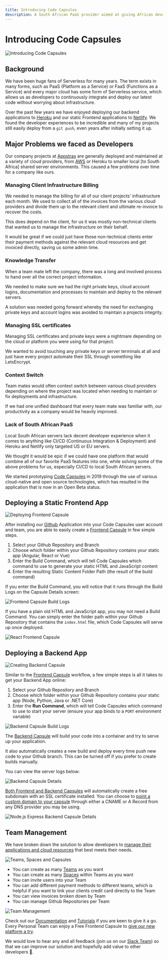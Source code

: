 ```yaml
---
title: Introducing Code Capsules
description: A South African PaaS provider aimed at giving African developers better convenience when its time to deploy their applications. 
---
```


# Introducing Code Capsules

![Introducing Code Capsules](../assets/community/introducing/introducing-code-capsules.png)

## Background

We have been huge fans of Serverless for many years. The term exists in many forms, such as PaaS (Platform as a Service) or FaaS (Functions as a Service) and every major cloud has some form of Serverless service, which allows us as developers to continuously integrate and deploy our latest code without worrying about infrastructure.

Over the past few years we have enjoyed deploying our backend applications to [Heroku](https://www.heroku.com/) and our static Frontend applications to [Netlify](https://www.netlify.com/). We found the developer experiences to be incredible and many of my projects still easily deploy from a `git push`, even years after initially setting it up.

## Major Problems we faced as Developers

Our company projects at [Appstrax](https://appstrax.tech/) are generally deployed and maintained at a variety of cloud providers, from [AWS](http://aws.amazon.com/) or Heroku to smaller local [to South Africa] shared server environments. This caused a few problems over time for a company like ours.

### Managing Client Infrastructure Billing

We needed to manage the billing for all of our client projects' infrastructure each month. 
We used to collect all of the invoices from the various cloud providers and divide them up to the relevant client and ultimate re-invoice to recover the costs.

This does depend on the client, for us it was mostly non-technical clients that wanted us to manage the infrastructure on their behalf.

It would be great if we could just have those non-technical clients enter their payment methods against the relevant cloud resources and get invoiced directly, saving us some admin time.

### Knowledge Transfer

When a team mate left the company, there was a long and involved process to hand over all the correct project information. 

We needed to make sure we had the right private keys, cloud account logins, documentation and processes to maintain and deploy to the relevant servers. 

A solution was needed going forward whereby the need for exchanging private keys and account logins was avoided to maintain a projects integrity.

### Managing SSL certificates

Managing SSL certificates and private keys were a nightmare depending on the cloud or platform you were using for that project.

We wanted to avoid touching any private keys or server terminals at all and just have every project automate their SSL through something like LetsEncrypt.

### Context Switch

Team mates would often context switch between various cloud providers depending on where the project was located when needing to maintain or fix deployments and infrastructure.

If we had one unified dashboard that every team mate was familiar with, our productivity as a company would be heavily improved.

### Lack of South African PaaS

Local South African servers lack decent developer experience when it comes to anything like CI/CD (Continuous Integration & Deployment) and Heroku and Netlify only targeted US or EU servers.

We thought it would be epic if we could have one platform that would combine all of our favorite PaaS features into one, while solving some of the above problems for us, especially CI/CD to local South African servers. 

We started prototyping [Code Capsules](https://codecapsules.io/) in 2019 through the use of various cloud-native and open source technologies, which has resulted in the application that is now in an Open Beta status.

## Deploying a Static Frontend App

![Deploying Frontend Capsule](../assets/community/introducing/creating-frontend-capsule-2.gif)

After installing our [Github](https://github.com/) Application into your Code Capsules user account and team, you are able to easily create a [Frontend Capsule](https://codecapsules.io/docs/faq/what-is-a-capsule/) in few simple steps.

1. Select your Github Repository and Branch
2. Choose which folder within your Github Repository contains your static app (Angular, React or Vue)
3. Enter the Build Command, which will tell Code Capsules which command to use to generate your static HTML and JavaScript content
4. Enter the resulting Static Content Folder Path (the result of the build command)

If you enter the Build Command, you will notice that it runs through the Build Logs on the Capsule Details screen:

![Frontend Capsule Build Logs](../assets/community/introducing/frontend-capsule-build-logs-1.gif)

If you have a plain old HTML and JavaScript app, you may not need a Build Command. You can simply enter the folder path within your Github Repository that contains the `index.html` file, which Code Capsules will serve up once deployed.

![React Frontend Capsule](../assets/community/introducing/react-frontend-capsule.png)

## Deploying a Backend App

![Creating Backend Capsule](../assets/community/introducing/creating-backend-capsule-2.gif)

Similar to the [Frontend Capsule](https://codecapsules.io/docs/faq/what-is-a-capsule/) workflow, a few simple steps is all it takes to get your Backend App online:

1. Select your Github Repository and Branch
2. Choose which folder within your Github Repository contains your static app (Node, Python, Java or .NET Core)
3. Enter the **Run Command**, which will tell Code Capsules which command to use to start your server (ensure your app binds to a `PORT` environment variable)

![Backend Capsule Build Logs](../assets/community/introducing/backend-capsule-build-logs-2.gif)

The [Backend Capsule](https://codecapsules.io/docs/faq/what-is-a-capsule/) will build your code into a container and try to serve up your application. 

It also automatically creates a new build and deploy every time push new code to your Github branch. This can be turned off if you prefer to create builds manually. 

You can view the server logs below:

![Backend Capsule Details](../assets/community/introducing/backend-capsule-tabs-2.gif)

[Both Frontend and Backend Capsules](https://codecapsules.io/docs/faq/what-is-a-capsule/) will automatically create a free subdomain with an SSL certificate installed. You can choose to [point a custom domain to your capsule](https://codecapsules.io/docs/customising-your-domain-on-code-capsules/) through either a CNAME or A Record from any DNS provider you may be using.

![Node.js Express Backend Capsule Details](../assets/community/introducing/express-backend-capsule.png)

## Team Management

We have broken down the solution to allow developers to [manage their applications and cloud resources](https://codecapsules.io/docs/faq/teams-spaces-and-capsules/) that best meets their needs. 

![Teams, Spaces and Capsules](../assets/community/introducing/teamspacecapsule.png)

- You can create as many [Teams](https://codecapsules.io/docs/faq/what-is-a-team/) as you want
- You can create as many [Spaces](https://codecapsules.io/docs/faq/what-is-a-space/) within Teams as you want
- You can invite users into your Team
- You can add different payment methods to different teams, which is helpful if you want to link your clients credit card directly to the Team
- You can view invoices broken down by Team
- You can manage Github Repositories per Team

![Team Management](../assets/community/introducing/team-tabs-2.gif)

Check out our [Documentation](https://codecapsules.io/docs/) and [Tutorials](https://codecapsules.io/docs/topic/tutorials/) if you are keen to give it a go. Every Personal Team can enjoy a Free Frontend Capsule to [give our new platform a try](https://codecapsules.io/). 

We would love to hear any and all feedback (join us on our [Slack Team](https://codecapsules.io/slack)) so that we can improve our solution and hopefully add value to other developers 🚀.